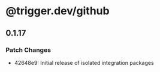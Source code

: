# @trigger.dev/github

## 0.1.17

### Patch Changes

- 42648e9: Initial release of isolated integration packages
